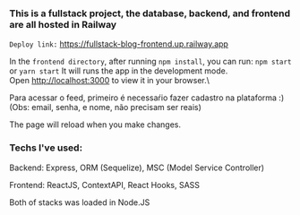 ### This is a fullstack project, the database, backend, and frontend are all hosted in Railway

`Deploy link:` [https://fullstack-blog-frontend.up.railway.app ](https://fullstack-blog-frontend.up.railway.app)

In the `frontend directory`, after running `npm install`, you can run: `npm start` or `yarn start`
It will runs the app in the development mode.\
Open [http://localhost:3000](http://localhost:3000) to view it in your browser.\

Para acessar o feed, primeiro é necessaŕio fazer cadastro na plataforma :)\
(Obs: email, senha, e nome, não precisam ser reais)

The page will reload when you make changes.

### Techs I've used: 
  <p>Backend: Express, ORM (Sequelize), MSC (Model Service Controller) </P>
  <p>Frontend: ReactJS, ContextAPI, React Hooks, SASS</p>
  <p>Both of stacks was loaded in Node.JS</p>
